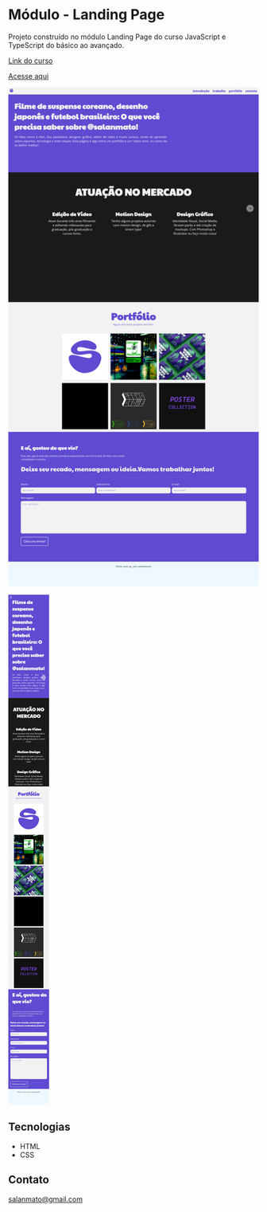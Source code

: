 # Módulo - Landing Page

Projeto construído no módulo Landing Page do curso JavaScript e TypeScript do básico ao avançado.

[Link do curso](https://www.udemy.com/course/curso-de-javascript-moderno-do-basico-ao-avancado/)

[Acesse aqui](https://salanmato.github.io/nlw-esports-explorer/)

![preview](/github/screenshot.png)

![preview-mobile](/github/screenshot_mobile.png)

## Tecnologias
- HTML
- CSS

## Contato 

salanmato@gmail.com